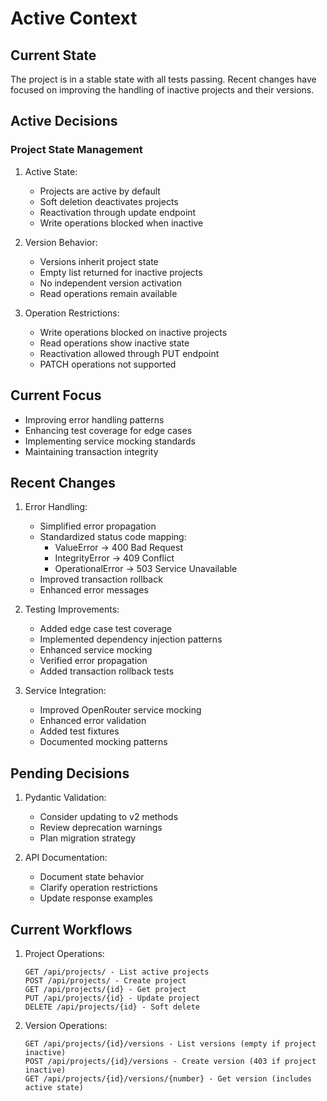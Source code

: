 # Active Context

## Current State
The project is in a stable state with all tests passing. Recent changes have focused on improving the handling of inactive projects and their versions.

## Active Decisions

### Project State Management
1. Active State:
   - Projects are active by default
   - Soft deletion deactivates projects
   - Reactivation through update endpoint
   - Write operations blocked when inactive

2. Version Behavior:
   - Versions inherit project state
   - Empty list returned for inactive projects
   - No independent version activation
   - Read operations remain available

3. Operation Restrictions:
   - Write operations blocked on inactive projects
   - Read operations show inactive state
   - Reactivation allowed through PUT endpoint
   - PATCH operations not supported

## Current Focus
- Improving error handling patterns
- Enhancing test coverage for edge cases
- Implementing service mocking standards
- Maintaining transaction integrity

## Recent Changes
1. Error Handling:
   - Simplified error propagation
   - Standardized status code mapping:
     * ValueError -> 400 Bad Request
     * IntegrityError -> 409 Conflict
     * OperationalError -> 503 Service Unavailable
   - Improved transaction rollback
   - Enhanced error messages

2. Testing Improvements:
   - Added edge case test coverage
   - Implemented dependency injection patterns
   - Enhanced service mocking
   - Verified error propagation
   - Added transaction rollback tests

3. Service Integration:
   - Improved OpenRouter service mocking
   - Enhanced error validation
   - Added test fixtures
   - Documented mocking patterns

## Pending Decisions
1. Pydantic Validation:
   - Consider updating to v2 methods
   - Review deprecation warnings
   - Plan migration strategy

2. API Documentation:
   - Document state behavior
   - Clarify operation restrictions
   - Update response examples

## Current Workflows
1. Project Operations:
   ```
   GET /api/projects/ - List active projects
   POST /api/projects/ - Create project
   GET /api/projects/{id} - Get project
   PUT /api/projects/{id} - Update project
   DELETE /api/projects/{id} - Soft delete
   ```

2. Version Operations:
   ```
   GET /api/projects/{id}/versions - List versions (empty if project inactive)
   POST /api/projects/{id}/versions - Create version (403 if project inactive)
   GET /api/projects/{id}/versions/{number} - Get version (includes active state)
   ```
